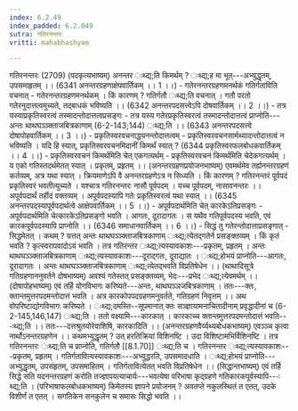 ```yaml
---
index: 6.2.49
index_padded: 6.2.049
sutra: गतिरनन्तरः
vritti: mahabhashyam

---
```

 गतिरनन्तरः (2709) (पदकृत्यभाष्यम्) अनन्तर ःथ्द्य;ति किमर्थम् ? ःथ्द्य;ह मा भूत्---अभ्युद्धृतम्, उपसमाहृतम् ।। (6341 अनन्तरग्रहणाक्षेपवार्तिकम् ।। 1 ।।) - गतेरनन्तरग्रहणमनर्थकं गतिर्गताविति वचनात् - गतेरनन्तरग्रहणमनर्थकम् । किं कारणम् ? गतिर्गतौ ःथ्द्य;ति वचनात् । गतौ परतो गतेरनुदात्तत्वमुच्यते, तद्बाधकं भविष्यति ।। (6342 अनन्तरपदसत्त्वेऽपि दोषवार्तिकम् ।। 2 ।।) - तत्र यस्याप्रकृतिस्वरत्वं तस्मादन्तोदात्तत्वप्रसङ्गः - तत्र यस्य गतेरप्रकृतिस्वरत्वं तस्मादन्तोदात्तत्वं प्राप्नोति---अन्तः थाथघञ्ञ्क्ताजबित्रकाणाम् (6-2-143;144) ःथ्द्य;ति ।। (6343 अनन्तरपदसत्त्वे दोषापोहवार्तिकम् ।। 3 ।।) - प्रकृतिस्वरवचनाद्ध्यनन्तोदात्तत्वम् - प्रकृतिस्वरवचनसार्मथ्यादन्तोदात्तत्वं न भविष्यति । यदि हि स्यात्, प्रकृतिस्वरवचनमिदानीं किमर्थं स्यात् ? (6344 प्रकृतिस्वरफलबोधकवार्तिकम् ।। 4 ।।) - प्रकृतिस्वरवचनं किमर्थमिति चेत् एकगत्यर्थम् - प्रकृतिस्वरवचनं किमर्थमिति चेदेकगत्यर्थम् । य एको गतिस्तदर्थमेतत् स्यात् । प्रकृतम्, प्रहृतम् ।। (अनन्तरग्रहणप्रयोजनभाष्यम्) एवमर्थमेव तर्ह्यनन्तरग्रहणं कर्तव्यम्, अत्र यथा स्यात् । क्रियमाणेऽपि वै अनन्तरग्रहणेऽत्र न सिध्यति । किं कारणम् ? गतिरनन्तरं पूर्वपदं प्रकृतिस्वरं भवतीत्युच्यते । यश्चात्र गतिरनन्तरः नासौ पूर्वपदम् । यच्च पूर्वपदम्, नासावनन्तरः ।। अपूर्वपदार्थं तर्हीदं वक्तव्यम् । अपूर्वपदस्यापि गतेः प्रकृतिस्वरत्वं यथा स्यात् ।। (6345 अनन्तरपदस्यापूर्वपदार्थत्वे आक्षेपवार्तिकम् ।। 5 ।।) - अपूर्वपदार्थमिति चेत् कारकेऽतिप्रसङ्गः - अपूर्वपदार्थमिति चेत्कारकेऽतिप्रसङ्गो भवति । आगतः, दूरादागतः । स यथैव गतिपूर्वपदस्य भवति, एवं कारकपूर्वपदस्यापि प्राप्नोति ।। (6346 समाधानवार्तिकम् ।। 6 ।।) - सिद्धं तु गतेरन्तोदात्ताप्रसङ्गात् - सिद्धमेतत् । कथम् ? यत्तत् अन्तः थाथघञ्ञ्क्ताजबित्रकाणाम् ःथ्द्य;त्येतद्गतेर्न प्रसङ्क्तव्यम् । किं कृतं भवति ? कृत्स्वरापवादोऽयं भवति । तत्र गतिरन्तर ःथ्द्य;त्यस्यावकाशः---प्रकृतम्, प्रहृतम् । अन्तः थाथघञ्ञ्क्ताजबित्रकाणाम् ःथ्द्य;त्यस्यावकाशः---दूराद्गतः, दूराद्यातः । ःथ्द्य;होभयं प्राप्नोति---आगतः, दूरादागतः । अन्तः थाथघञ्ञ्क्ताजबित्रकाणाम् ःथ्द्य;त्येतद्भवति विप्रतिषेधेन ।। (थाथादिसूत्रे गतिग्रहणाननुवर्तने दोषभाष्यम्) अवश्यं गतेस्तत् प्रसङ्क्तव्यम्, भेदः---प्रभेद ःथ्द्य;त्येवमर्थम् ।। (दोषापोहभाष्यम्) एवं तर्हि योगविभागः करिष्यते---अन्तः, थाथघञ्ञजबित्रकाणाम् । ततः---क्तः, क्तान्तमुत्तरपदमन्तोदात्तं भवति । अत्र कारकोपपदग्रहणमनुवर्तते, गतिग्रहणं निवृत्तम् ।। अथ वोपरिष्टाद्योगविभागः करिष्यते । ःथ्द्य;दमस्ति--सूपमानात् क्तः सञ्ज्ञायामनाचितादीनाम् प्रवृद्धादीनां च (6-2-145,146,147) ःथ्द्य;ति । ततो वक्ष्यामि---कारकात् । कारकाच्च क्तान्तमुत्तरपदमन्तोदात्तं भवति---ःथ्द्य;ति ।। ततः---दत्तश्रुतयोरेवाशिषि, कारकादिति ।। (अनन्तरग्रहणवैर्य्यथ्यबोधकभाष्यम्) एवञ्ञ्च कृत्वा नार्थोऽनन्तरग्रहणेन ।। कथमभ्युद्धृतम् ? उत् हरतिक्रियां विशिनष्टि । उदा विशिष्टामभिर्विशिनष्टि । तत्र गतिरनन्तरः ःथ्द्य;ति च प्राप्नोति, गतिर्गतौ [[8.1.70]] ःथ्द्य;ति च । गतिरनन्तर ःथ्द्य;त्यस्यावकाशः---प्रकृतम्, प्रहृतम् । गतिर्गतावित्यस्यावकाशः---अभ्युद्धरति, उपसमादधाति । ःथ्द्य;होभयं प्राप्नोति---अभ्युद्धृतम्, उपसंहृतम्, उपसमाहितम् । गतिर्गतावित्येतत् भवति विप्रतिषेधेन ।। (सिद्धान्तभाष्यम्) एवं तर्हि सिद्धे सति यदनन्तरग्रहणं करोति तज्ज्ञापयत्याचार्यः---भवत्येषा परिभाषा कृद्ग्रहणे गतिकारकपूर्वस्यापि---ःथ्द्य;ति । (परिभाषाफलबोधकभाष्यम्) किमेतस्य ज्ञापने प्रयोजनम् ? अवतप्ते नकुलस्थितं त एतत्, उदके विशीर्णं त एतत् । सगतिकेन सनकुलेन च समासः सिद्धो भवति ।। 